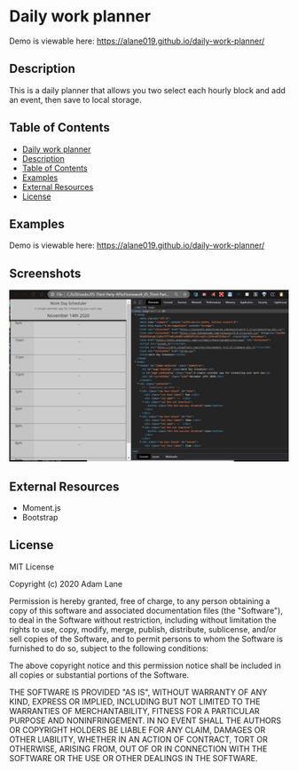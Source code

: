 # Daily work planner

Demo is viewable here: <https://alane019.github.io/daily-work-planner/>

## Description 

This is a daily planner that allows you two select each hourly block and add an event, then save to local storage. 

## Table of Contents

  - [Daily work planner](#Daily-work-planner)
  - [Description](#description)
  - [Table of Contents](#table-of-contents)
  - [Examples](#examples)
  - [External Resources](external-resources)
  - [License](#license) 

## Examples
Demo is viewable here: <https://alane019.github.io/daily-work-planner/>


## Screenshots

![EXAMPLE-SCREENSHOT](./assets/images/screenshot.jpg)

## External Resources
  * Moment.js 
  * Bootstrap


## License

MIT License

Copyright (c) 2020 Adam Lane

Permission is hereby granted, free of charge, to any person obtaining a copy
of this software and associated documentation files (the "Software"), to deal
in the Software without restriction, including without limitation the rights
to use, copy, modify, merge, publish, distribute, sublicense, and/or sell
copies of the Software, and to permit persons to whom the Software is
furnished to do so, subject to the following conditions:

The above copyright notice and this permission notice shall be included in all
copies or substantial portions of the Software.

THE SOFTWARE IS PROVIDED "AS IS", WITHOUT WARRANTY OF ANY KIND, EXPRESS OR
IMPLIED, INCLUDING BUT NOT LIMITED TO THE WARRANTIES OF MERCHANTABILITY,
FITNESS FOR A PARTICULAR PURPOSE AND NONINFRINGEMENT. IN NO EVENT SHALL THE
AUTHORS OR COPYRIGHT HOLDERS BE LIABLE FOR ANY CLAIM, DAMAGES OR OTHER
LIABILITY, WHETHER IN AN ACTION OF CONTRACT, TORT OR OTHERWISE, ARISING FROM,
OUT OF OR IN CONNECTION WITH THE SOFTWARE OR THE USE OR OTHER DEALINGS IN THE
SOFTWARE.
